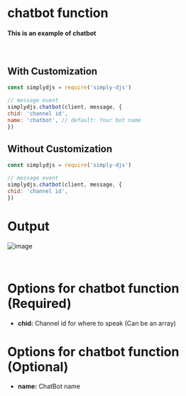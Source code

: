 # chatbot function
#### This is an example of chatbot
<br>

## With Customization
```js
const simplydjs = require('simply-djs')

// message event
simplydjs.chatbot(client, message, {
chid: 'channel id',
name: 'chatbot', // default: Your bot name
})
```
## Without Customization
```js
const simplydjs = require('simply-djs')

// message event
simplydjs.chatbot(client, message, {
chid: 'channel id',
})
```
# Output
![image](https://user-images.githubusercontent.com/71836991/128004987-058f76b2-37ff-4009-a14e-e69cd8cb3747.png)

<br>

# Options for chatbot function (Required)
- **chid:** Channel id for where to speak (Can be an array)

# Options for chatbot function (Optional)
- **name:** ChatBot name
